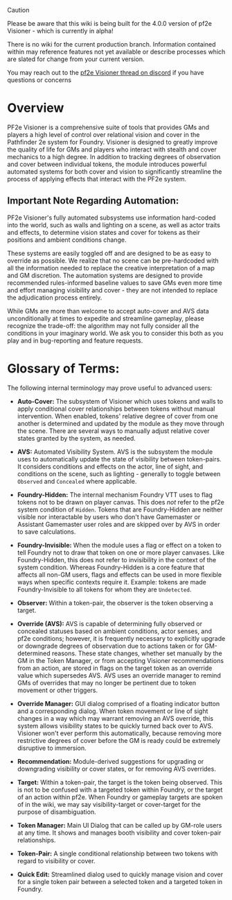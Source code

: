 > [!CAUTION]
> Please be aware that this wiki is being built for the 4.0.0 version of pf2e Visioner - which is currently in alpha!
>
> There is no wiki for the current production branch. Information contained within may reference features not yet available or describe processes which are slated for change from your current version.
> 
> You may reach out to the [pf2e Visioner thread on discord](https://discord.com/channels/880968862240239708/1400679723427823626) if you have questions or concerns 

# Overview
PF2e Visioner is a comprehensive suite of tools that provides GMs and players a high level of control over relational vision and cover in the Pathfinder 2e system for Foundry. Visioner is designed to greatly improve the quality of life for GMs and players who interact with stealth and cover mechanics to a high degree. In addition to tracking degrees of observation and cover between individual tokens, the module introduces powerful automated systems for both cover and vision to significantly streamline the process of applying effects that interact with the PF2e system.

## Important Note Regarding Automation:
PF2e Visioner's fully automated subsystems use information hard-coded into the world, such as walls and lighting on a scene, as well as actor traits and effects, to determine vision states and cover for tokens as their positions and ambient conditions change.

These systems are easily toggled off and are designed to be as easy to override as possible. We realize that no scene can be pre-hardcoded with all the information needed to replace the creative interpretation of a map and GM discretion. The automation systems are designed to provide recommended rules-informed baseline values to save GMs even more time and effort managing visibility and cover - they are not intended to replace the adjudication process entirely.

While GMs are more than welcome to accept auto-cover and AVS data unconditionally at times to expedite and streamline gameplay, please recognize the trade-off: the algorithm may not fully consider all the conditions in your imaginary world. We ask you to consider this both as you play and in bug-reporting and feature requests. 

# Glossary of Terms:
The following internal terminology may prove useful to advanced users:

- **Auto-Cover:** The subsystem of Visioner which uses tokens and walls to apply conditional cover relationships between tokens without manual intervention. When enabled, tokens' relative degree of cover from one another is determined and updated by the module as they move through the scene. There are several ways to manually adjust relative cover states granted by the system, as needed.

- **AVS:** Automated Visibility System. AVS is the subsystem the module uses to automatically update the state of visibility between token-pairs. It considers conditions and effects on the actor, line of sight, and conditions on the scene, such as lighting - generally to toggle between `Observed` and `Concealed` where applicable.

- **Foundry-Hidden:** The internal mechanism Foundry VTT uses to flag tokens not to be drawn on player canvas. This does *not* refer to the pf2e system condition of `Hidden`. Tokens that are Foundry-Hidden are neither visible nor interactable by users who don't have Gamemaster or Assistant Gamemaster user roles and are skipped over by AVS in order to save calculations. 

- **Foundry-Invisible:** When the module uses a flag or effect on a token to tell Foundry not to draw that token on one or more player canvases. Like Foundry-Hidden, this does not refer to invisibility in the context of the system condition. Whereas Foundry-Hidden is a core feature that affects all non-GM users, flags and effects can be used in more flexible ways when specific contexts require it. Example: tokens are made Foundry-Invisible to all tokens for whom they are `Undetected`.

- **Observer:** Within a token-pair, the observer is the token observing a target.

- **Override (AVS):** AVS is capable of determining fully observed or concealed statuses based on ambient conditions, actor senses, and pf2e conditions; however, it is frequently necessary to explicitly upgrade or downgrade degrees of observation due to actions taken or for GM-determined reasons. These state changes, whether set manually by the GM in the Token Manager, or from accepting Visioner recommendations from an action, are stored in flags on the target token as an override value which supersedes AVS. AVS uses an override manager to remind GMs of overrides that may no longer be pertinent due to token movement or other triggers.

- **Override Manager:** GUI dialog comprised of a floating indicator button and a corresponding dialog. When token movement or line of sight changes in a way which may warrant removing an AVS override, this system allows visibility states to be quickly turned back over to AVS. Visioner won't ever perform this automatically, because removing more restrictive degrees of cover before the GM is ready could be extremely disruptive to immersion.

- **Recommendation:** Module-derived suggestions for upgrading or downgrading visibility or cover states, or for removing AVS overrides. 

- **Target:** Within a token-pair, the target is the token being observed. This is not to be confused with a targeted token within Foundry, or the target of an action within pf2e. When Foundry or gameplay targets are spoken of in the wiki, we may say visibility-target or cover-target for the purpose of disambiguation.

- **Token Manager:** Main UI Dialog that can be called up by GM-role users at any time. It shows and manages booth visibility and cover token-pair relationships.  

- **Token-Pair:** A single conditional relationship between two tokens with regard to visibility or cover.

- **Quick Edit:** Streamlined dialog used to quickly manage vision and cover for a single token pair between a selected token and a targeted token in Foundry.